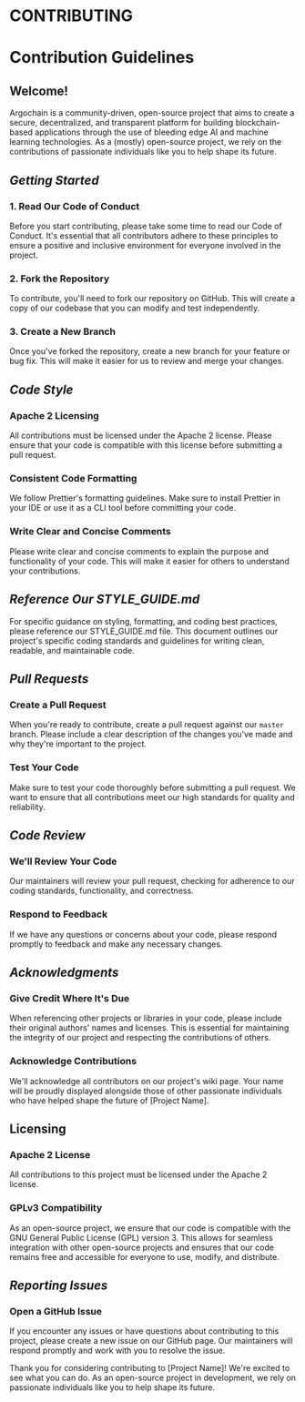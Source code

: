 # CONTRIBUTING

**Contribution Guidelines**
=====================================================

**Welcome!**
-----------
Argochain is a community-driven, open-source project that aims to
create a secure, decentralized, and transparent platform for building
blockchain-based applications through the use of bleeding edge AI and
machine learning technologies. As a (mostly) open-source project,
we rely on the contributions of passionate individuals like you to help
shape its future.

*Getting Started*
-----------------

### 1. Read Our Code of Conduct
Before you start contributing, please take some time to read our Code
of Conduct. It's essential that all contributors adhere to these
principles to ensure a positive and inclusive environment for everyone
involved in the project.

### 2. Fork the Repository
To contribute, you'll need to fork our repository on GitHub. This will
create a copy of our codebase that you can modify and test
independently.

### 3. Create a New Branch
Once you've forked the repository, create a new branch for your feature
or bug fix. This will make it easier for us to review and merge your
changes.

*Code Style*
------------

### Apache 2 Licensing
All contributions must be licensed under the Apache 2 license. Please
ensure that your code is compatible with this license before submitting
a pull request.

### Consistent Code Formatting
We follow Prettier's formatting guidelines. Make sure to install
Prettier in your IDE or use it as a CLI tool before committing your
code.

### Write Clear and Concise Comments
Please write clear and concise comments to explain the purpose and
functionality of your code. This will make it easier for others to
understand your contributions.

*Reference Our STYLE_GUIDE.md*
---------------------------

For specific guidance on styling, formatting, and coding best
practices, please reference our STYLE_GUIDE.md file. This document
outlines our project's specific coding standards and guidelines for
writing clean, readable, and maintainable code.

*Pull Requests*
-----------------

### Create a Pull Request
When you're ready to contribute, create a pull request against our
`master` branch. Please include a clear description of the changes
you've made and why they're important to the project.

### Test Your Code
Make sure to test your code thoroughly before submitting a pull
request. We want to ensure that all contributions meet our high
standards for quality and reliability.

*Code Review*
-------------

### We'll Review Your Code
Our maintainers will review your pull request, checking for adherence
to our coding standards, functionality, and correctness.

### Respond to Feedback
If we have any questions or concerns about your code, please respond
promptly to feedback and make any necessary changes.

*Acknowledgments*
----------------

### Give Credit Where It's Due
When referencing other projects or libraries in your code, please
include their original authors' names and licenses. This is essential
for maintaining the integrity of our project and respecting the
contributions of others.

### Acknowledge Contributions
We'll acknowledge all contributors on our project's wiki page. Your
name will be proudly displayed alongside those of other passionate
individuals who have helped shape the future of [Project Name].

**Licensing**
------------

### Apache 2 License
All contributions to this project must be licensed under the Apache 2
license.

### GPLv3 Compatibility
As an open-source project, we ensure that our code is compatible with
the GNU General Public License (GPL) version 3. This allows for
seamless integration with other open-source projects and ensures that
our code remains free and accessible for everyone to use, modify, and
distribute.

*Reporting Issues*
-----------------

### Open a GitHub Issue
If you encounter any issues or have questions about contributing to
this project, please create a new issue on our GitHub page. Our
maintainers will respond promptly and work with you to resolve the
issue.

Thank you for considering contributing to [Project Name]! We're excited
to see what you can do. As an open-source project in development, we
rely on passionate individuals like you to help shape its future.